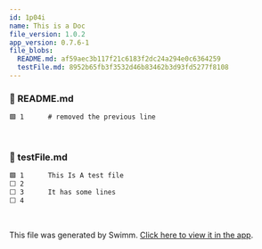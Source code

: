 ```yaml
---
id: 1p04i
name: This is a Doc
file_version: 1.0.2
app_version: 0.7.6-1
file_blobs:
  README.md: af59aec3b117f21c6183f2dc24a294e0c6364259
  testFile.md: 8952b65fb3f3532d46b83462b3d93fd5277f8108
---
```


<!-- NOTE-swimm-snippet: the lines below link your snippet to Swimm -->
### 📄 README.md
```markdown
🟩 1      # removed the previous line
```

<br/>

<!-- NOTE-swimm-snippet: the lines below link your snippet to Swimm -->
### 📄 testFile.md
```markdown
🟩 1      This Is A test file
⬜ 2      
⬜ 3      It has some lines
⬜ 4      
```

<br/>

This file was generated by Swimm. [Click here to view it in the app](https://swimm-web-app.web.app/repos/Z2l0aHViJTNBJTNBdGVzdC1naXRodWItYXBwJTNBJTNBc3dpbW1pbw==/docs/1p04i).